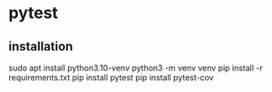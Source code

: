 # pytest

## installation 

sudo apt install python3.10-venv
python3 -m venv venv
pip install -r requirements.txt
pip install pytest
pip install pytest-cov